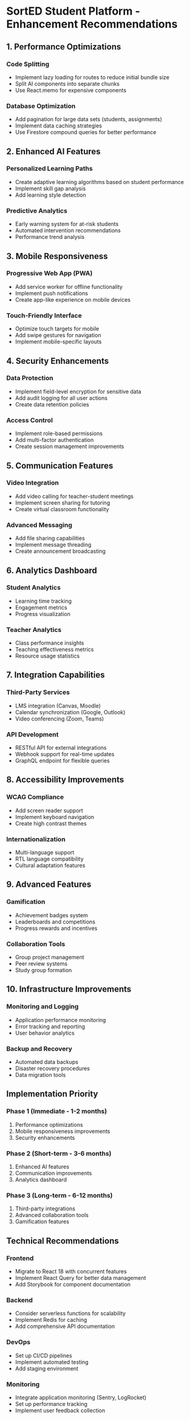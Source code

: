 # SortED Student Platform - Enhancement Recommendations

## 1. Performance Optimizations

### Code Splitting
- Implement lazy loading for routes to reduce initial bundle size
- Split AI components into separate chunks
- Use React.memo for expensive components

### Database Optimization
- Add pagination for large data sets (students, assignments)
- Implement data caching strategies
- Use Firestore compound queries for better performance

## 2. Enhanced AI Features

### Personalized Learning Paths
- Create adaptive learning algorithms based on student performance
- Implement skill gap analysis
- Add learning style detection

### Predictive Analytics
- Early warning system for at-risk students
- Automated intervention recommendations
- Performance trend analysis

## 3. Mobile Responsiveness

### Progressive Web App (PWA)
- Add service worker for offline functionality
- Implement push notifications
- Create app-like experience on mobile devices

### Touch-Friendly Interface
- Optimize touch targets for mobile
- Add swipe gestures for navigation
- Implement mobile-specific layouts

## 4. Security Enhancements

### Data Protection
- Implement field-level encryption for sensitive data
- Add audit logging for all user actions
- Create data retention policies

### Access Control
- Implement role-based permissions
- Add multi-factor authentication
- Create session management improvements

## 5. Communication Features

### Video Integration
- Add video calling for teacher-student meetings
- Implement screen sharing for tutoring
- Create virtual classroom functionality

### Advanced Messaging
- Add file sharing capabilities
- Implement message threading
- Create announcement broadcasting

## 6. Analytics Dashboard

### Student Analytics
- Learning time tracking
- Engagement metrics
- Progress visualization

### Teacher Analytics
- Class performance insights
- Teaching effectiveness metrics
- Resource usage statistics

## 7. Integration Capabilities

### Third-Party Services
- LMS integration (Canvas, Moodle)
- Calendar synchronization (Google, Outlook)
- Video conferencing (Zoom, Teams)

### API Development
- RESTful API for external integrations
- Webhook support for real-time updates
- GraphQL endpoint for flexible queries

## 8. Accessibility Improvements

### WCAG Compliance
- Add screen reader support
- Implement keyboard navigation
- Create high contrast themes

### Internationalization
- Multi-language support
- RTL language compatibility
- Cultural adaptation features

## 9. Advanced Features

### Gamification
- Achievement badges system
- Leaderboards and competitions
- Progress rewards and incentives

### Collaboration Tools
- Group project management
- Peer review systems
- Study group formation

## 10. Infrastructure Improvements

### Monitoring and Logging
- Application performance monitoring
- Error tracking and reporting
- User behavior analytics

### Backup and Recovery
- Automated data backups
- Disaster recovery procedures
- Data migration tools

## Implementation Priority

### Phase 1 (Immediate - 1-2 months)
1. Performance optimizations
2. Mobile responsiveness improvements
3. Security enhancements

### Phase 2 (Short-term - 3-6 months)
1. Enhanced AI features
2. Communication improvements
3. Analytics dashboard

### Phase 3 (Long-term - 6-12 months)
1. Third-party integrations
2. Advanced collaboration tools
3. Gamification features

## Technical Recommendations

### Frontend
- Migrate to React 18 with concurrent features
- Implement React Query for better data management
- Add Storybook for component documentation

### Backend
- Consider serverless functions for scalability
- Implement Redis for caching
- Add comprehensive API documentation

### DevOps
- Set up CI/CD pipelines
- Implement automated testing
- Add staging environment

### Monitoring
- Integrate application monitoring (Sentry, LogRocket)
- Set up performance tracking
- Implement user feedback collection